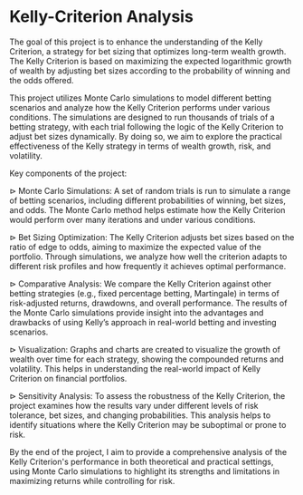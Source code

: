 # Kelly-Criterion Analysis
 
The goal of this project is to enhance the understanding of the Kelly Criterion, a strategy for bet sizing that optimizes long-term wealth growth. The Kelly Criterion is based on maximizing the expected logarithmic growth of wealth by adjusting bet sizes according to the probability of winning and the odds offered.

This project utilizes Monte Carlo simulations to model different betting scenarios and analyze how the Kelly Criterion performs under various conditions. The simulations are designed to run thousands of trials of a betting strategy, with each trial following the logic of the Kelly Criterion to adjust bet sizes dynamically. By doing so, we aim to explore the practical effectiveness of the Kelly strategy in terms of wealth growth, risk, and volatility.

Key components of the project:

⊳ Monte Carlo Simulations: A set of random trials is run to simulate a range of betting scenarios, including different probabilities of winning, bet sizes, and odds. The Monte Carlo method helps estimate how the Kelly Criterion would perform over many iterations and under various conditions.  

⊳ Bet Sizing Optimization: The Kelly Criterion adjusts bet sizes based on the ratio of edge to odds, aiming to maximize the expected value of the portfolio. Through simulations, we analyze how well the criterion adapts to different risk profiles and how frequently it achieves optimal performance.  

⊳ Comparative Analysis: We compare the Kelly Criterion against other betting strategies (e.g., fixed percentage betting, Martingale) in terms of risk-adjusted returns, drawdowns, and overall performance. The results of the Monte Carlo simulations provide insight into the advantages and drawbacks of using Kelly’s approach in real-world betting and investing scenarios.  

⊳ Visualization: Graphs and charts are created to visualize the growth of wealth over time for each strategy, showing the compounded returns and volatility. This helps in understanding the real-world impact of Kelly Criterion on financial portfolios.  

⊳ Sensitivity Analysis: To assess the robustness of the Kelly Criterion, the project examines how the results vary under different levels of risk tolerance, bet sizes, and changing probabilities. This analysis helps to identify situations where the Kelly Criterion may be suboptimal or prone to risk.  

By the end of the project, I aim to provide a comprehensive analysis of the Kelly Criterion's performance in both theoretical and practical settings, using Monte Carlo simulations to highlight its strengths and limitations in maximizing returns while controlling for risk.  
